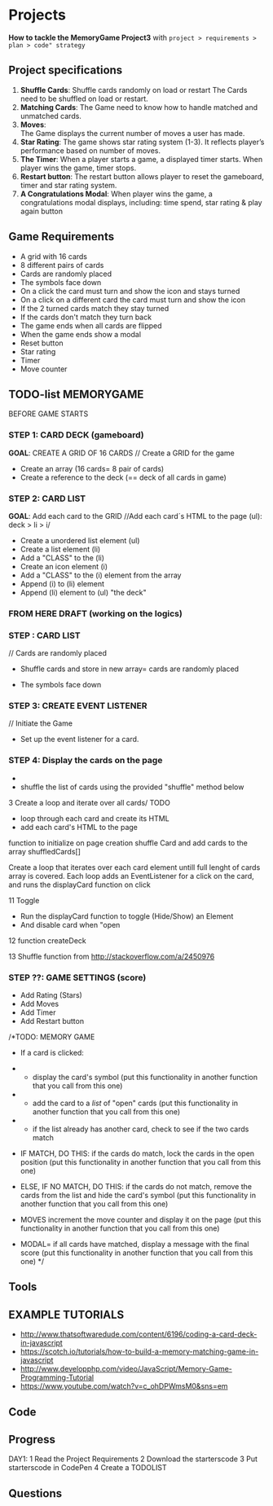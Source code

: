 # Projects
__How to tackle the MemoryGame Project3__ with `project > requirements > plan > code" strategy`

##  Project specifications
1. __Shuffle Cards__: Shuffle cards randomly on load or restart
The Cards need to be shuffled on load or restart.
2. __Matching Cards__: 
The Game need to know how to handle matched and unmatched cards.
3. __Moves__:  
The Game displays the current number of moves a user has made.
4. __Star Rating__: 
The game shows star rating system (1-3). It reflects player’s performance based on number of moves. 
5. __The Timer__: 
When a player starts a game, a displayed timer starts. When player wins the game, timer stops.
6. __Restart button__: 
The restart button allows player to reset the gameboard, timer and star rating system.
7. __A Congratulations Modal__: 
When player wins the game, a congratulations modal displays, including: time spend, star rating & play again button 

##  Game Requirements
- A grid with 16 cards
- 8 different pairs of cards
- Cards are randomly placed 
- The symbols face down
- On a click the card must turn and show the icon and stays turned
- On a click on a different card the card must turn and show the icon
- If the 2 turned cards match they stay turned
- If the cards don't match they turn back
- The game ends when all cards are flipped
- When the game ends show a modal
- Reset button
- Star rating
- Timer
- Move counter

##  TODO-list MEMORYGAME
BEFORE GAME STARTS

### STEP 1: CARD DECK (gameboard)
__GOAL__: CREATE A GRID OF 16 CARDS
// Create a GRID for the game
- Create an array (16 cards= 8 pair of cards)
- Create a reference to the deck (== deck of all cards in game)

### STEP 2: CARD LIST
__GOAL__: Add each card to the GRID
//Add each card´s HTML to the page (ul): deck > li > i/ 
- Create a unordered list element (ul)
- Create a list element (li)
- Add a "CLASS" to the (li)
- Create an icon element (i)
- Add a "CLASS" to the (i) element from the array
- Append (i) to (li) element 
- Append (li) element to (ul) "the deck" 


### FROM HERE DRAFT (working on the logics)
### STEP : CARD LIST
// Cards are randomly placed 
- Shuffle cards and store in new array= cards are randomly placed

- The symbols face down


### STEP 3: CREATE EVENT LISTENER
// Initiate the Game
- Set up the event listener for a card. 

### STEP 4: Display the cards on the page
-  
- shuffle the list of cards using the provided "shuffle" method below

3  Create a loop and iterate over all cards/ TODO
- loop through each card and create its HTML
- add each card's HTML to the page

 function to initialize on page creation 
shuffle Card and add cards to the array shuffledCards[]

Create a loop that iterates over each card element untill full lenght of cards array is covered. 
Each loop adds an EventListener for a click on the card, and runs the displayCard function on click 

11 Toggle
- Run the displayCard function to toggle (Hide/Show) an Element 
- And disable card when "open 

12 function createDeck

13 Shuffle function from http://stackoverflow.com/a/2450976

### STEP ??: GAME SETTINGS (score)
- Add Rating (Stars)
- Add Moves
- Add Timer
- Add Restart button


/*TODO: MEMORY GAME
 * If a card is clicked:
 
 *  - display the card's symbol (put this functionality in another function that you call from this one)
 *  - add the card to a *list* of "open" cards (put this functionality in another function that you call from this one)
  *  - if the list already has another card, check to see if the two cards match
 * IF MATCH, DO THIS: if the cards do match, lock the cards in the open position (put this functionality in another function that you call from this one)
 * ELSE, IF NO MATCH, DO THIS: if the cards do not match, remove the cards from the list and hide the card's symbol (put this functionality in another function that you call from this one)
 * MOVES increment the move counter and display it on the page (put this functionality in another function that you call from this one)
 * MODAL= if all cards have matched, display a message with the final score (put this functionality in another function that you call from this one)
 */
 

##  Tools

## EXAMPLE TUTORIALS
* http://www.thatsoftwaredude.com/content/6196/coding-a-card-deck-in-javascript
* https://scotch.io/tutorials/how-to-build-a-memory-matching-game-in-javascript
* http://www.developphp.com/video/JavaScript/Memory-Game-Programming-Tutorial
* https://www.youtube.com/watch?v=c_ohDPWmsM0&sns=em

##  Code

##  Progress
DAY1:
1 Read the Project Requirements
2 Download the starterscode
3 Put starterscode in CodePen
4 Create a TODOLIST

##  Questions


